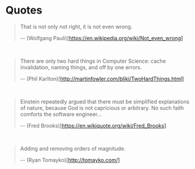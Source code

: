 # Quotes

> That is not only not right, it is not even wrong.
>
> -- (Wolfgang Pauli)[https://en.wikipedia.org/wiki/Not_even_wrong]

<br>

> There are only two hard things in Computer Science: cache invalidation, naming things, and off by one errors.
>
> -- (Phil Karlton)[http://martinfowler.com/bliki/TwoHardThings.html]

<br>

> Einstein repeatedly argued that there must be simplified explanations of nature, because God is not capricious or arbitrary. No such faith comforts the software engineer...
>
> -- (Fred Brooks)[https://en.wikiquote.org/wiki/Fred_Brooks]

<br>

> Adding and removing orders of magnitude.
>
> -- (Ryan Tomayko)[http://tomayko.com/]
